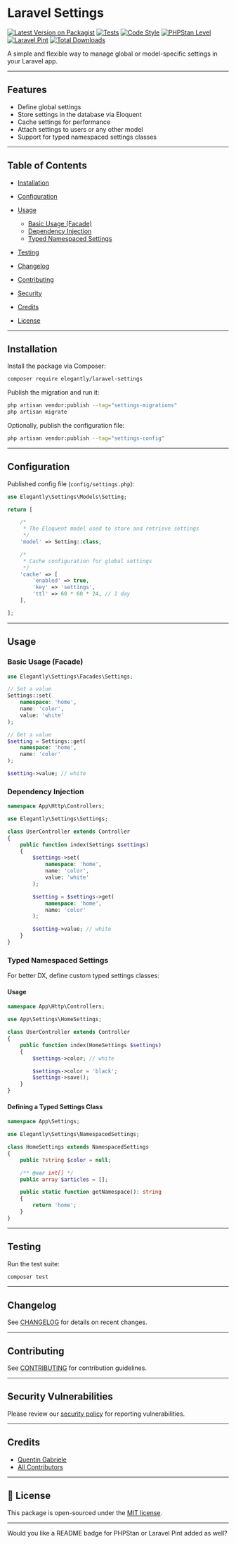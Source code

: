 # Laravel Settings

[![Latest Version on Packagist](https://img.shields.io/packagist/v/elegantly/laravel-settings.svg?style=flat-square)](https://packagist.org/packages/elegantly/laravel-settings)
[![Tests](https://img.shields.io/github/actions/workflow/status/ElegantEngineeringTech/laravel-settings/run-tests.yml?branch=main&label=tests&style=flat-square)](https://github.com/ElegantEngineeringTech/laravel-settings/actions?query=workflow%3Arun-tests+branch%3Amain)
[![Code Style](https://img.shields.io/github/actions/workflow/status/ElegantEngineeringTech/laravel-settings/fix-php-code-style-issues.yml?branch=main&label=code%20style&style=flat-square)](https://github.com/ElegantEngineeringTech/laravel-settings/actions?query=workflow%3A"Fix+PHP+code+style+issues"+branch%3Amain)
[![PHPStan Level](https://img.shields.io/github/actions/workflow/status/ElegantEngineeringTech/laravel-settings/phpstan.yml?label=phpstan&style=flat-square)](https://github.com/ElegantEngineeringTech/laravel-settings/actions?query=workflow%3Aphpstan)
[![Laravel Pint](https://img.shields.io/github/actions/workflow/status/ElegantEngineeringTech/laravel-settings/pint.yml?label=laravel%20pint&style=flat-square)](https://github.com/ElegantEngineeringTech/laravel-settings/actions?query=workflow%3Apint)
[![Total Downloads](https://img.shields.io/packagist/dt/elegantly/laravel-settings.svg?style=flat-square)](https://packagist.org/packages/elegantly/laravel-settings)

A simple and flexible way to manage global or model-specific settings in your Laravel app.

---

## Features

-   Define global settings
-   Store settings in the database via Eloquent
-   Cache settings for performance
-   Attach settings to users or any other model
-   Support for typed namespaced settings classes

---

## Table of Contents

-   [Installation](#installation)
-   [Configuration](#configuration)
-   [Usage](#usage)

    -   [Basic Usage (Facade)](#basic-usage-facade)
    -   [Dependency Injection](#dependency-injection)
    -   [Typed Namespaced Settings](#typed-namespaced-settings)

-   [Testing](#testing)
-   [Changelog](#changelog)
-   [Contributing](#contributing)
-   [Security](#security-vulnerabilities)
-   [Credits](#credits)
-   [License](#license)

---

## Installation

Install the package via Composer:

```bash
composer require elegantly/laravel-settings
```

Publish the migration and run it:

```bash
php artisan vendor:publish --tag="settings-migrations"
php artisan migrate
```

Optionally, publish the configuration file:

```bash
php artisan vendor:publish --tag="settings-config"
```

---

## Configuration

Published config file (`config/settings.php`):

```php
use Elegantly\Settings\Models\Setting;

return [

    /*
     * The Eloquent model used to store and retrieve settings
     */
    'model' => Setting::class,

    /*
     * Cache configuration for global settings
     */
    'cache' => [
        'enabled' => true,
        'key' => 'settings',
        'ttl' => 60 * 60 * 24, // 1 day
    ],

];
```

---

## Usage

### Basic Usage (Facade)

```php
use Elegantly\Settings\Facades\Settings;

// Set a value
Settings::set(
    namespace: 'home',
    name: 'color',
    value: 'white'
);

// Get a value
$setting = Settings::get(
    namespace: 'home',
    name: 'color'
);

$setting->value; // white
```

### Dependency Injection

```php
namespace App\Http\Controllers;

use Elegantly\Settings\Settings;

class UserController extends Controller
{
    public function index(Settings $settings)
    {
        $settings->set(
            namespace: 'home',
            name: 'color',
            value: 'white'
        );

        $setting = $settings->get(
            namespace: 'home',
            name: 'color'
        );

        $setting->value; // white
    }
}
```

### Typed Namespaced Settings

For better DX, define custom typed settings classes:

#### Usage

```php
namespace App\Http\Controllers;

use App\Settings\HomeSettings;

class UserController extends Controller
{
    public function index(HomeSettings $settings)
    {
        $settings->color; // white

        $settings->color = 'black';
        $settings->save();
    }
}
```

#### Defining a Typed Settings Class

```php
namespace App\Settings;

use Elegantly\Settings\NamespacedSettings;

class HomeSettings extends NamespacedSettings
{
    public ?string $color = null;

    /** @var int[] */
    public array $articles = [];

    public static function getNamespace(): string
    {
        return 'home';
    }
}
```

---

## Testing

Run the test suite:

```bash
composer test
```

---

## Changelog

See [CHANGELOG](CHANGELOG.md) for details on recent changes.

---

## Contributing

See [CONTRIBUTING](CONTRIBUTING.md) for contribution guidelines.

---

## Security Vulnerabilities

Please review our [security policy](../../security/policy) for reporting vulnerabilities.

---

## Credits

-   [Quentin Gabriele](https://github.com/QuentinGab)
-   [All Contributors](../../contributors)

---

## 📝 License

This package is open-sourced under the [MIT license](LICENSE.md).

---

Would you like a README badge for PHPStan or Laravel Pint added as well?
